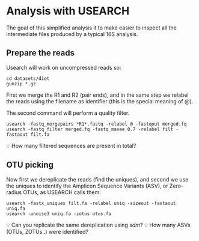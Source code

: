 # Analysis with USEARCH

The goal of this simplified analysis it to make easier to inspect all the intermediate files produced by a typical 16S analysis.

## Prepare the reads
Usearch will work on uncompressed reads so:

```
cd datasets/diet
gunzip *.gz
```

First we merge the R1 and R2 (pair ends), and in the same step we relabel the reads using the filename as identifier (this is the special meaning of @).

The second command will perform a quality filter.
```
usearch -fastq_mergepairs *R1*.fastq -relabel @ -fastqout merged.fq
usearch -fastq_filter merged.fq -fastq_maxee 0.7 -relabel filt -fastaout filt.fa
```
:bulb: How many filtered sequences are present in total?

## OTU picking

Now first we dereplicate the reads (find the uniques), and second we use the uniques to identify the Amplicon Sequence Variants (ASV), or Zero-radius OTUs, as USEARCH calls them:

```
usearch -fastx_uniques filt.fa -relabel uniq -sizeout -fastaout uniq.fa
usearch -unoise3 uniq.fa -zotus otus.fa
```
:bulb: Can you replicate the same dereplication using *sdm*?
:bulb: How many ASVs (OTUs, ZOTUs..) were identified?

